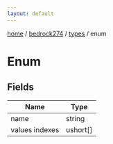 ```yaml
---
layout: default
---
```


[home](/)  /  [bedrock274](/protocol/bedrock274)  /  [types](/protocol/bedrock274/types)  /  enum

# Enum

## Fields

Name | Type
---|---
name | string
values indexes | ushort[]
